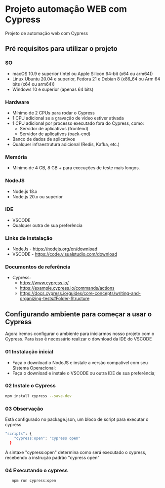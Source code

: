 # Projeto automação WEB com Cypress

Projeto de automação web com Cypress

## Pré requisitos para utilizar o projeto

### SO
- macOS 10.9 e superior (Intel ou Apple Silicon 64-bit (x64 ou arm64))
- Linux Ubuntu 20.04 e superior, Fedora 21 e Debian 8 (x86_64 ou Arm 64 bits (x64 ou arm64)) 
- Windows 10 e superior (apenas 64 bits)

### Hardware
- Mínimo de 2 CPUs para rodar o Cypress
- 1 CPU adicional se a gravação de vídeo estiver ativada
- 1 CPU adicional por processo executado fora do Cypress, como:
    - Servidor de aplicativos (frontend)
    - Servidor de aplicativos (back-end)
- Banco de dados de aplicativos
- Qualquer infraestrutura adicional (Redis, Kafka, etc.)

### Memória
- Mínimo de 4 GB, 8 GB + para execuções de teste mais longos.

### NodeJS
- Node.js 18.x
- Node.js 20.x ou superior

### IDE
- VSCODE
- Qualquer outra de sua preferência

### Links de instalação
- NodeJs - https://nodejs.org/en/download
- VSCODE - https://code.visualstudio.com/download

### Documentos de referência
- Cypress:
    - https://www.cypress.io/
    - https://example.cypress.io/commands/actions
    - https://docs.cypress.io/guides/core-concepts/writing-and-organizing-tests#Folder-Structure


## Configurando ambiente para começar a usar o Cypress
Agora iremos configurar o ambiente para iniciarmos nosso projeto com o Cypress. Para isso é necessário realizar o download da IDE do VSCODE 

### 01 Instalação inicial
- Faça o download o NodeJS e instale a versão compatível com seu Sistema Operacional;
- Faça o download e instale o VSCODE ou outra IDE de sua preferência;

### 02 Instale o Cypress
```bash
npm install cypress --save-dev
```

### 03 Observação
Está configurado no package.json, um bloco de script para executar o cypress

```bash
"scripts": {
    "cypress:open": "cypress open"
  }
```
A sintaxe "cypress:open" determina como será executado o cypress, recebendo a instrução padrão "cypress open"

### 04 Executando o cypress

```bash
   npm run cypress:open
```